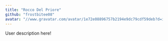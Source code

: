 ```yaml
---
title: "Rocco Del Priore"
github: "frostbitee08"
avatar: "//www.gravatar.com/avatar/1e72e08896757b2194e9dc79cdf59deb?d=identicon"
---
```


User description here!
